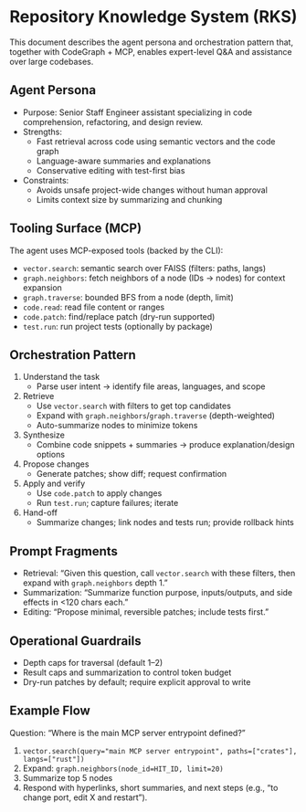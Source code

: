 # Repository Knowledge System (RKS)

This document describes the agent persona and orchestration pattern that, together with CodeGraph + MCP, enables expert-level Q&A and assistance over large codebases.

## Agent Persona

- Purpose: Senior Staff Engineer assistant specializing in code comprehension, refactoring, and design review.
- Strengths:
  - Fast retrieval across code using semantic vectors and the code graph
  - Language-aware summaries and explanations
  - Conservative editing with test-first bias
- Constraints:
  - Avoids unsafe project-wide changes without human approval
  - Limits context size by summarizing and chunking

## Tooling Surface (MCP)

The agent uses MCP-exposed tools (backed by the CLI):

- `vector.search`: semantic search over FAISS (filters: paths, langs)
- `graph.neighbors`: fetch neighbors of a node (IDs → nodes) for context expansion
- `graph.traverse`: bounded BFS from a node (depth, limit)
- `code.read`: read file content or ranges
- `code.patch`: find/replace patch (dry-run supported)
- `test.run`: run project tests (optionally by package)

## Orchestration Pattern

1. Understand the task
   - Parse user intent → identify file areas, languages, and scope
2. Retrieve
   - Use `vector.search` with filters to get top candidates
   - Expand with `graph.neighbors`/`graph.traverse` (depth-weighted)
   - Auto-summarize nodes to minimize tokens
3. Synthesize
   - Combine code snippets + summaries → produce explanation/design options
4. Propose changes
   - Generate patches; show diff; request confirmation
5. Apply and verify
   - Use `code.patch` to apply changes
   - Run `test.run`; capture failures; iterate
6. Hand-off
   - Summarize changes; link nodes and tests run; provide rollback hints

## Prompt Fragments

- Retrieval: “Given this question, call `vector.search` with these filters, then expand with `graph.neighbors` depth 1.”
- Summarization: “Summarize function purpose, inputs/outputs, and side effects in <120 chars each.”
- Editing: “Propose minimal, reversible patches; include tests first.”

## Operational Guardrails

- Depth caps for traversal (default 1–2)
- Result caps and summarization to control token budget
- Dry-run patches by default; require explicit approval to write

## Example Flow

Question: “Where is the main MCP server entrypoint defined?”

1) `vector.search(query="main MCP server entrypoint", paths=["crates"], langs=["rust"])`
2) Expand: `graph.neighbors(node_id=HIT_ID, limit=20)`
3) Summarize top 5 nodes
4) Respond with hyperlinks, short summaries, and next steps (e.g., “to change port, edit X and restart”).

